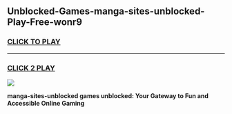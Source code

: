 
## Unblocked-Games-manga-sites-unblocked-Play-Free-wonr9
<h3>
<a href="https://premium76.site?title=manga-sites-unblocked&ref=18A1">CLICK TO PLAY</a></h3>
<hr>

<h3>
<a href="https://premium76.site?title=manga-sites-unblocked&ref=18A1">CLICK 2 PLAY</a>
  
</h3>

<a href="https://premium76.site?title=manga-sites-unblocked&ref=18A1"><img src="https://clearcache.store/games.png"></a>


**manga-sites-unblocked games unblocked: Your Gateway to Fun and Accessible Online Gaming**
